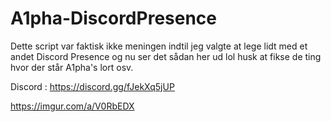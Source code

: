 # A1pha-DiscordPresence

Dette script var faktisk ikke meningen indtil jeg valgte at lege lidt med et andet Discord Presence og nu ser det sådan her ud lol husk at fikse de ting hvor der står A1pha's lort osv.

Discord : https://discord.gg/fJekXq5jUP

https://imgur.com/a/V0RbEDX
